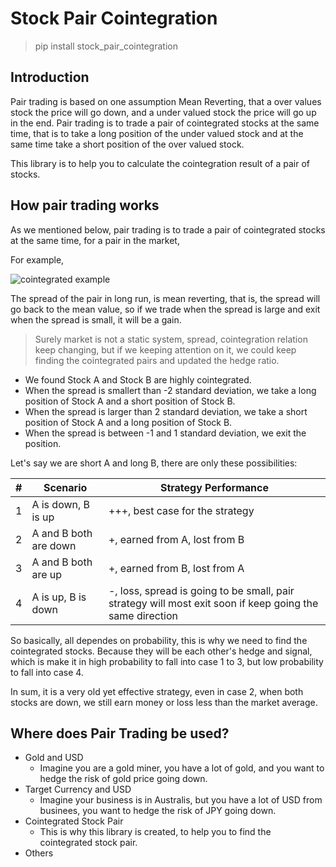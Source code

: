 # Stock Pair Cointegration

> pip install stock_pair_cointegration

## Introduction

Pair trading is based on one assumption Mean Reverting, that a over values stock the price will go down, 
and a under valued stock the price will go up in the end. Pair trading is to trade a pair of 
cointegrated stocks at the same time, that is to take a long position of the under valued stock
and at the same time take a short position of the over valued stock.

This library is to help you to calculate the cointegration result of a pair of stocks.


## How pair trading works

As we mentioned below, pair trading is to trade a pair of cointegrated stocks at the same time, 
for a pair in the market, 

For example, 

![cointegrated example](docs/cointegrated.svg)

The spread of the pair in long run, is mean reverting, that is, 
the spread will go back to the mean value, 
so if we trade when the spread is large and exit when the spread is small, 
it will be a gain.

> Surely market is not a static system, spread, cointegration relation keep changing, but if we keeping attention on it,
> we could keep finding the cointegrated pairs and updated the hedge ratio.

- We found Stock A and Stock B are highly cointegrated.
- When the spread is smallert than -2 standard deviation, we take a long position of Stock A and a short position of Stock B.
- When the spread is larger than 2 standard deviation, we take a short position of Stock A and a long position of Stock B.
- When the spread is between -1 and 1 standard deviation, we exit the position.

Let's say we are short A and long B, there are only these possibilities:

| # | Scenario              | Strategy Performance                                                                                     |
|--|-----------------------|----------------------------------------------------------------------------------------------------------|
| 1 | A is down, B is up    | +++, best case for the strategy                                                                          |
| 2 | A and B both are down | +, earned from A, lost from B                                                                            |
| 3 | A and B both are up   | +, earned from B, lost from A                                                                            |
| 4 | A is up, B is down    | -, loss, spread is going to be small, pair strategy will most exit soon if keep going the same direction |


So basically, all dependes on probability, this is why we need to find the cointegrated stocks.
Because they will be each other's hedge and signal, which is make it in high probability to fall into case 1 to 3, but low probability to fall into case 4.


In sum, it is a very old yet effective strategy, even in case 2, when both stocks are down, 
we still earn money or loss less than the market average.

## Where does Pair Trading be used?

- Gold and USD
  - Imagine you are a gold miner, you have a lot of gold, and you want to hedge the risk of gold price going down.
- Target Currency and USD 
  - Imagine your business is in Australis, but you have a lot of USD from businees, you want to hedge the risk of JPY going down.
- Cointegrated Stock Pair
  - This is why this library is created, to help you to find the cointegrated stock pair.
- Others
